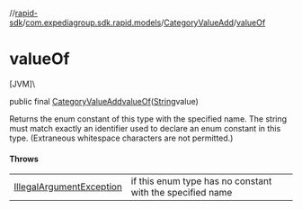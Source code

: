 //[rapid-sdk](../../../index.md)/[com.expediagroup.sdk.rapid.models](../index.md)/[CategoryValueAdd](index.md)/[valueOf](value-of.md)

# valueOf

[JVM]\

public final [CategoryValueAdd](index.md)[valueOf](value-of.md)([String](https://docs.oracle.com/javase/8/docs/api/java/lang/String.html)value)

Returns the enum constant of this type with the specified name. The string must match exactly an identifier used to declare an enum constant in this type. (Extraneous whitespace characters are not permitted.)

#### Throws

| | |
|---|---|
| [IllegalArgumentException](https://kotlinlang.org/api/latest/jvm/stdlib/kotlin/-illegal-argument-exception/index.html) | if this enum type has no constant with the specified name |
